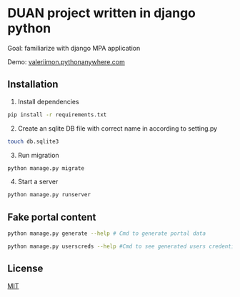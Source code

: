 # DUAN project written in django python

Goal: familiarize with django MPA application

Demo: [valeriimon.pythonanywhere.com](https://valeriimon.pythonanywhere.com/)

## Installation

1. Install dependencies
```bash
pip install -r requirements.txt
```

2. Create an sqlite DB file with correct name in according to setting.py
```bash
touch db.sqlite3
```

3. Run migration
```bash
python manage.py migrate
```

4. Start a server
```bash
python manage.py runserver
```

## Fake portal content

```bash
python manage.py generate --help # Cmd to generate portal data

python manage.py userscreds --help #Cmd to see generated users credentials to go over the portal
```

## License

[MIT](https://choosealicense.com/licenses/mit/)